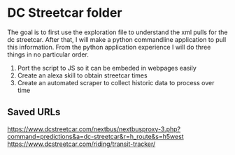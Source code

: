 # DC Streetcar folder

The goal is to first use the exploration file to understand the xml pulls for the dc streetcar.
After that, I will make a python commandline application to pull this information.
From the python application experience I will do three things in no particular order.
1) Port the script to JS so it can be embeded in webpages easily
2) Create an alexa skill to obtain streetcar times
3) Create an automated scraper to collect historic data to process over time 



## Saved URLs
https://www.dcstreetcar.com/nextbus/nextbusproxy-3.php?command=predictions&a=dc-streetcar&r=h_route&s=h5west
https://www.dcstreetcar.com/riding/transit-tracker/
